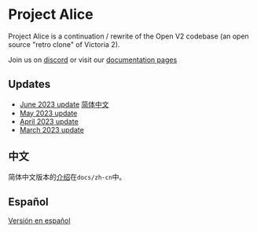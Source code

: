 # Project Alice

Project Alice is a continuation / rewrite of the Open V2 codebase (an open source "retro clone" of Victoria 2).

Join us on [discord](https://discord.gg/QUJExr4mRn) or visit our [documentation pages](https://schombert.github.io/Project-Alice/)

## Updates

- [June 2023 update](https://github.com/schombert/Project-Alice/blob/main/docs/Devlogs/june/june.md) [简体中文](https://github.com/schombert/Project-Alice/blob/main/docs/Devlogs/june/june-cn.md)
- [May 2023 update](https://github.com/schombert/Project-Alice/blob/main/docs/Devlogs/may/may.md)
- [April 2023 update](https://github.com/schombert/Project-Alice/blob/main/docs/Devlogs/april/april.md)
- [March 2023 update](https://github.com/schombert/Project-Alice/blob/main/docs/Devlogs/march/march.md)

## 中文

简体中文版本的[介绍](./docs/zh-cn/about.md)在`docs/zh-cn`中。

## Español

[Versión en español](./docs/es-es/about.md)